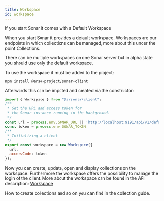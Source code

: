 ```yaml
---
title: Workspace
id: workspace
---
```

If you start Sonar it comes with a Default Workspace 

When you start Sonar it provides a default workspace. Workspaces are our endpoints in which collections can be managed, more about this under the point Collections.

There can be multiple workspaces on one Sonar server but in alpha state you should use only the default workspace.

To use the workspace it must be added to the project:

```npm install @arso-project/sonar-client```

Afterwards this can be impoted and created via the constructor:

```js
import { Workspace } from "@arsonar/client";
/**
 * Get the URL and access token for 
 * the Sonar instance running in the background. 
 */
const url = process.env.SONAR_URL || 'http://localhost:9191/api/v1/default'
const token = process.env.SONAR_TOKEN
/**
 * Initializing a client 
 */
export const workspace = new Workspace({
  url,
  accessCode: token
});
```

Now you can create, update, open and display collections on the workspace. Furthermore the workspace offers the possibility to manage the login of the client. More about the workspace can be found in the API description: [Workspace](https://sonar-apidocs.dev.arso.xyz/Workspace.html)

How to create collections and so on you can find in the collection guide.